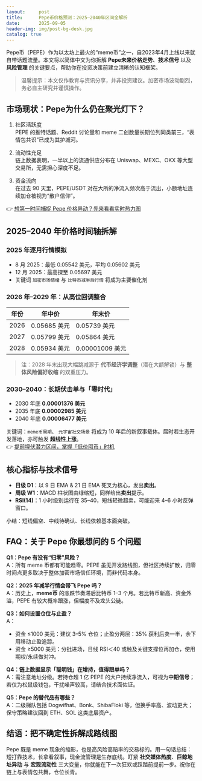 ```yaml
---
layout:     post
title:      Pepe币价格预测：2025–2040年区间全解析
date:       2025-09-05
header-img: img/post-bg-desk.jpg
catalog: true
---
```


Pepe币（PEPE）作为以太坊上最火的“meme币”之一，自2023年4月上线以来就自带话题流量。本文将以简体中文为你拆解 **Pepe未来价格走势**、**技术信号** 以及 **风险管理** 的关键要点，帮助你在投资决策前建立清晰的认知框架。

> 温馨提示：本文仅作教育与资讯分享，并非投资建议。加密市场波动剧烈，务必自主研究并谨慎操作。

## 市场现状：Pepe为什么仍在聚光灯下？

1. 社区活跃度  
   PEPE 的推特话题、Reddit 讨论量和 meme 二创数量长期位列同类前三，“表情包共识”已成为其护城河。

2. 流动性充足  
   链上数据表明，一半以上的流通供应分布在 Uniswap、MEXC、OKX 等大型交易所，无需担心深度不足。

3. 资金流向  
   在过去 90 天里，PEPE/USDT 对在大所的净流入频次高于流出，小额地址连续加仓被视为“散户信仰”。

👉 [想第一时间捕捉 Pepe 价格异动？先来看看实时热力图](https://okxdog.com/)

## 2025–2040 年价格时间轴拆解

### 2025 年逐月行情模拟

- 8 月 2025：最低 0.05542 美元，平均 0.05602 美元  
- 12 月 2025：最高探至 0.05697 美元  
- 关键词 `加密市场情绪` 与 `比特币减半后行情` 将成为主要催化剂

### 2026 年–2029 年：从高位回调整合

| 年份 | 年中价 | 年末价 |
|------|--------|--------|
| 2026 | 0.05685 美元 | 0.05739 美元 |
| 2027 | 0.05799 美元 | 0.05864 美元 |
| 2028 | 0.05934 美元 | 0.00001009 美元 |

> 注：2028 年末出现大幅跳减源于 **代币经济学调整**（潜在大额解锁）与 **整体风险偏好收缩** 的双重压力。

### 2030–2040：长期伏击单与「零时代」

- 2030 年底 **0.00001376 美元**  
- 2035 年底 **0.00002985 美元**  
- 2040 年底 **0.00006477 美元**

关键词：`meme币周期`、 `元宇宙社交场景` 将成为 10 年后的新叙事载体。届时若生态开发落地，亦可触发 **超线性上涨**。  
👉 [提前埋伏潜力区间，掌握「低价囤币」时机](https://okxdog.com/)

## 核心指标与技术信号

- **日级 D1**：以 9 日 EMA & 21 日 EMA 死叉为核心，发出**卖出**。  
- **周级 W1**：MACD 柱状图由绿缩短，同样给出**卖出**提示。  
- **RSI(14)**：1 小时级别运行在 35–40，短线轻微超卖，可能迎来 4–6 小时反弹窗口。

小结：短线偏空、中线待确认、长线依赖基本面突破。

## FAQ：关于 Pepe 你最想问的 5 个问题

**Q1：Pepe 有没有“归零”风险？**  
A：所有 meme 币都有可能趋零。PEPE 虽无开发路线图，但社区持续扩散，归零时间点更多取决于整体加密市场信任环境，而非代码本身。

**Q2：2025 年减半行情会带飞 Pepe 吗？**  
A：历史上，**meme币** 的涨跌节奏滞后比特币 1–3 个月。若比特币新高、资金外溢，PEPE 有较大概率跟涨，但幅度不及龙头公链。

**Q3：如何设置仓位与止盈？**  
A：  
- 资金 ≤1000 美元：建议 3–5% 仓位；止盈分两层：35% 获利后卖一半，余下用移动止盈追踪。  
- 资金 ≥5000 美元：分批进场，日线 RSI＜40 或触及关键支撑位再加仓，使用期权/永续做对冲。

**Q4：链上数据显示「聪明钱」在增持，值得跟单吗？**  
A：需注意地址分级。若持仓超 1 亿 PEPE 的大户持续净流入，可视为**中期信号**；若仅为松鼠级钱包，干扰噪声较高，请结合技术面佐证。

**Q5：Pepe 的替代品有哪些？**  
A：二级梯队包括 Dogwifhat、Bonk、ShibaFloki 等，但换手率高、波动更大；保守策略建议回到 ETH、SOL 这类底层资产。

## 结语：把不确定性拆解成路线图

Pepe 既是 meme 现象的缩影，也是高风险高赔率的交易标的。用一句话总结：短打靠技术，长拿看叙事，现金流管理是生存底线。盯紧 **社交媒体热度**、**巨鲸地址异动** 与 **宏观流动性** 三大变量，你就能在下一次狂欢或踩踏前提前一步。祝你在链上与表情包共舞，仓位长青。